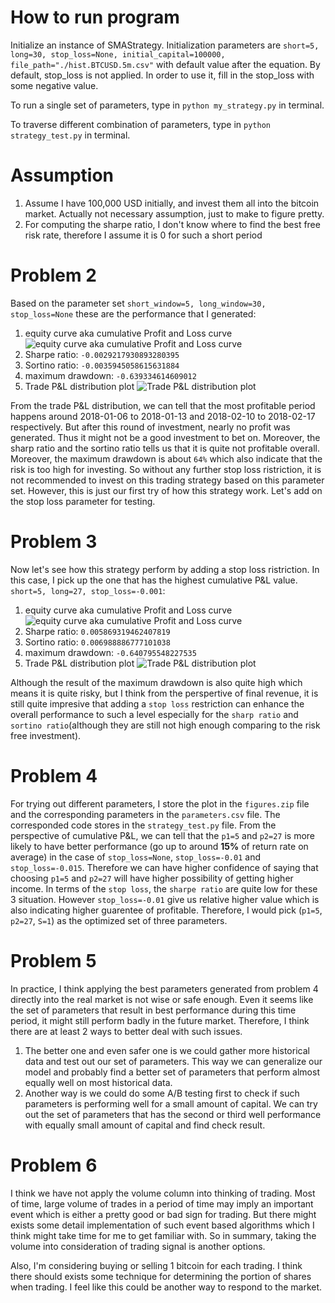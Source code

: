 # How to run program
Initialize an instance of SMAStrategy. Initialization parameters are `short=5, long=30, stop_loss=None, initial_capital=100000, file_path="./hist.BTCUSD.5m.csv"` with default value after the equation. By default, stop_loss is not applied. In order to use it, fill in the stop_loss with some negative value.

To run a single set of parameters, type in `python my_strategy.py` in terminal.

To traverse different combination of parameters, type in `python strategy_test.py` in terminal.  





# Assumption
1. Assume I have 100,000 USD initially, and invest them all into the bitcoin market. Actually not necessary assumption, just to make to figure pretty.
2. For computing the sharpe ratio, I don't know where to find the best free risk rate, therefore I assume it is 0 for such a short period















# Problem 2
Based on the parameter set `short_window=5, long_window=30, stop_loss=None` these are the performance that I generated:
1. equity curve aka cumulative Profit and Loss curve
![equity curve aka cumulative Profit and Loss curve](5_30_None/cumpnl_curve.png)
2. Sharpe ratio: `-0.0029217930893280395`
3. Sortino ratio: `-0.0035945058615631884`
4. maximum drawdown: `-0.639334614609012`
5. Trade P&L distribution plot
![Trade P&L distribution plot](5_30_None/tradepnl_distribution.png)

From the trade P&L distribution, we can tell that the most profitable period happens around 2018-01-06 to 2018-01-13 and 2018-02-10 to 2018-02-17 respectively. But after this round of investment, nearly no profit was generated. Thus it might not be a good investment to bet on. Moreover, the sharp ratio and the sortino ratio tells us that it is quite not profitable overall. Moreover, the maximum drawdown is about `64%` which also indicate that the risk is too high for investing. So without any further stop loss ristriction, it is not recommended to invest on this trading strategy based on this parameter set. However, this is just our first try of how this strategy work. Let's add on the stop loss parameter for testing. 









# Problem 3
Now let's see how this strategy perform by adding a stop loss ristriction. In this case, I pick up the one that has the highest cumulative P&L value. `short=5, long=27, stop_loss=-0.001`:

1. equity curve aka cumulative Profit and Loss curve
![equity curve aka cumulative Profit and Loss curve](figures/cumpnl_curve_5_27_-0.01.png)
2. Sharpe ratio: `0.005869319462407819`
3. Sortino ratio: `0.006988886777101038`
4. maximum drawdown: `-0.640795548227535`
5. Trade P&L distribution plot
![Trade P&L distribution plot](figures/tradepnl_distribution_5_27_-0.01.png)

Although the result of the maximum drawdown is also quite high which means it is quite risky, but I think from the perspertive of final revenue, it is still quite impresive that adding a `stop loss` restriction can enhance the overall performance to such a level especially for the `sharp ratio` and `sortino ratio`(although they are still not high enough comparing to the risk free investment). 







# Problem 4
For trying out different parameters, I store the plot in the `figures.zip` file and the corresponding parameters in the `parameters.csv` file. The corresponded code stores in the `strategy_test.py` file.
From the perspective of cumulative P&L, we can tell that the `p1=5` and `p2=27` is more likely to have better performance (go up to around **15%** of return rate on average) in the case of `stop_loss=None`, `stop_loss=-0.01` and `stop_loss=-0.015`. Therefore we can  have higher confidence of saying that choosing `p1=5` and `p2=27` will have higher possibility of getting higher income. In terms of the `stop loss`, the `sharpe ratio` are quite low for these 3 situation. However `stop_loss=-0.01` give us relative higher value which is also indicating higher guarentee of profitable. Therefore, I would pick (`p1=5`, `p2=27`, `S=1`) as the optimized set of three parameters.






# Problem 5
In practice, I think applying the best parameters generated from problem 4 directly into the real market is not wise or safe enough. Even it seems like the set of parameters that result in best performance during this time period, it might still perform badly in the future market. Therefore, I think there are at least 2 ways to better deal with such issues. 
  1. The better one and even safer one is we could gather more historical data and test out our set of parameters. This way we can generalize our model and probably find a better set of parameters that perform almost equally well on most historical data. 
  2. Another way is we could do some A/B testing first to check if such parameters is performing well for a small amount of capital. We can try out the set of parameters that has the second or third well performance with equally small amount of capital and find check result.

# Problem 6
I think we have not apply the volume column into thinking of trading. Most of time, large volume of trades in a period of time may imply an important event which is either a pretty good or bad sign for trading. But there might exists some detail implementation of such event based algorithms which I think might take time for me to get familiar with. So in summary, taking the volume into consideration of trading signal is another options.

Also, I'm considering buying or selling 1 bitcoin for each trading. I think there should exists some technique for determining the portion of shares when trading. I feel like this could be another way to respond to the market.